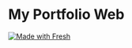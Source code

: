 # My Portfolio Web

[![Made with Fresh](https://fresh.deno.dev/fresh-badge.svg)](https://fresh.deno.dev)
